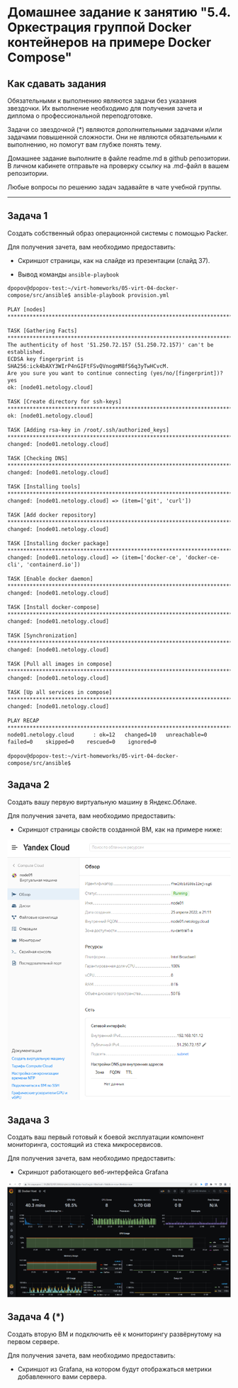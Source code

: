 # Домашнее задание к занятию "5.4. Оркестрация группой Docker контейнеров на примере Docker Compose"

## Как сдавать задания

Обязательными к выполнению являются задачи без указания звездочки. Их выполнение необходимо для получения зачета и диплома о профессиональной переподготовке.

Задачи со звездочкой (*) являются дополнительными задачами и/или задачами повышенной сложности. Они не являются обязательными к выполнению, но помогут вам глубже понять тему.

Домашнее задание выполните в файле readme.md в github репозитории. В личном кабинете отправьте на проверку ссылку на .md-файл в вашем репозитории.

Любые вопросы по решению задач задавайте в чате учебной группы.

---

## Задача 1

Создать собственный образ операционной системы с помощью Packer.

Для получения зачета, вам необходимо предоставить:
- Скриншот страницы, как на слайде из презентации (слайд 37).
* Вывод команды `ansible-playbook`
```shell
dpopov@dpopov-test:~/virt-homeworks/05-virt-04-docker-compose/src/ansible$ ansible-playbook provision.yml

PLAY [nodes] **********************************************************************************************************************************************************************

TASK [Gathering Facts] ************************************************************************************************************************************************************
The authenticity of host '51.250.72.157 (51.250.72.157)' can't be established.
ECDSA key fingerprint is SHA256:ick4bAXY3WIrP4nGIFtFSvQVnogmM8fS6q3yTwHCvcM.
Are you sure you want to continue connecting (yes/no/[fingerprint])? yes
ok: [node01.netology.cloud]

TASK [Create directory for ssh-keys] **********************************************************************************************************************************************
ok: [node01.netology.cloud]

TASK [Adding rsa-key in /root/.ssh/authorized_keys] *******************************************************************************************************************************
changed: [node01.netology.cloud]

TASK [Checking DNS] ***************************************************************************************************************************************************************
changed: [node01.netology.cloud]

TASK [Installing tools] ***********************************************************************************************************************************************************
changed: [node01.netology.cloud] => (item=['git', 'curl'])

TASK [Add docker repository] ******************************************************************************************************************************************************
changed: [node01.netology.cloud]

TASK [Installing docker package] **************************************************************************************************************************************************
changed: [node01.netology.cloud] => (item=['docker-ce', 'docker-ce-cli', 'containerd.io'])

TASK [Enable docker daemon] *******************************************************************************************************************************************************
changed: [node01.netology.cloud]

TASK [Install docker-compose] *****************************************************************************************************************************************************
changed: [node01.netology.cloud]

TASK [Synchronization] ************************************************************************************************************************************************************
changed: [node01.netology.cloud]

TASK [Pull all images in compose] *************************************************************************************************************************************************
changed: [node01.netology.cloud]

TASK [Up all services in compose] *************************************************************************************************************************************************
changed: [node01.netology.cloud]

PLAY RECAP ************************************************************************************************************************************************************************
node01.netology.cloud      : ok=12   changed=10   unreachable=0    failed=0    skipped=0    rescued=0    ignored=0

dpopov@dpopov-test:~/virt-homeworks/05-virt-04-docker-compose/src/ansible$

```

## Задача 2

Создать вашу первую виртуальную машину в Яндекс.Облаке.

Для получения зачета, вам необходимо предоставить:
- Скриншот страницы свойств созданной ВМ, как на примере ниже:

<p align="center">
  <img src="img/yandex_vm.png">
</p>

## Задача 3

Создать ваш первый готовый к боевой эксплуатации компонент мониторинга, состоящий из стека микросервисов.

Для получения зачета, вам необходимо предоставить:
- Скриншот работающего веб-интерфейса Grafana
<p align="center">
  <img src="img/monitoring.png">
</p>

## Задача 4 (*)

Создать вторую ВМ и подключить её к мониторингу развёрнутому на первом сервере.

Для получения зачета, вам необходимо предоставить:
- Скриншот из Grafana, на котором будут отображаться метрики добавленного вами сервера.

